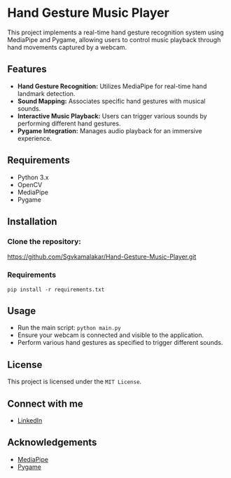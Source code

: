 # Hand Gesture Music Player

This project implements a real-time hand gesture recognition system using MediaPipe and Pygame, allowing users to control music playback through hand movements captured by a webcam.

## Features

- **Hand Gesture Recognition:** Utilizes MediaPipe for real-time hand landmark detection.
- **Sound Mapping:** Associates specific hand gestures with musical sounds.
- **Interactive Music Playback:** Users can trigger various sounds by performing different hand gestures.
- **Pygame Integration:** Manages audio playback for an immersive experience.

## Requirements

- Python 3.x
- OpenCV
- MediaPipe
- Pygame

## Installation
### Clone the repository:
   https://github.com/Sgvkamalakar/Hand-Gesture-Music-Player.git
   
### Requirements
  `pip install -r requirements.txt`

## Usage
- Run the main script: `python main.py`
- Ensure your webcam is connected and visible to the application.
- Perform various hand gestures as specified to trigger different sounds.  

## License
This project is licensed under the `MIT License`.

## Connect with me
- [LinkedIn](https://www.linkedin.com/in/sgvkamalakar)

## Acknowledgements
- [MediaPipe](https://google.github.io/mediapipe/)
- [Pygame](https://www.pygame.org/)



      
